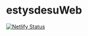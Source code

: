 # estysdesuWeb
[![Netlify Status](https://api.netlify.com/api/v1/badges/91db7e13-383d-48db-85f5-709a1fafa8ed/deploy-status)](https://app.netlify.com/sites/estysdesuweb/deploys)
